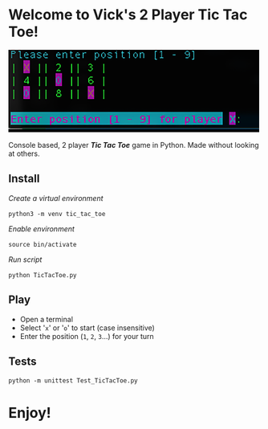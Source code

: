 # Welcome to Vick's 2 Player Tic Tac Toe!

![2 player, Python Tic Tac Toe](images/python-tic-tac-toe.png "2 player, Python Tic tac Toe")

Console based, 2 player ***Tic Tac Toe*** game in Python. Made without looking at others.

## Install
*Create a virtual environment*
```shell
python3 -m venv tic_tac_toe
```

*Enable environment*
```shell
source bin/activate
```

*Run script*
```shell
python TicTacToe.py
```

## Play
- Open a terminal
- Select '`x`' or '`o`' to start (case insensitive)
- Enter the position (`1`, `2`, `3`...) for your turn

## Tests
```shell
python -m unittest Test_TicTacToe.py
```
# Enjoy!

